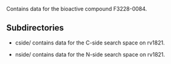 Contains data for the bioactive compound F3228-0084.

## Subdirectories

- cside/ contains data for the C-side search space on rv1821.

- nside/ contains data for the N-side search space on rv1821.

